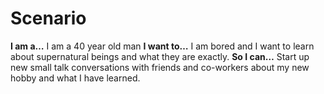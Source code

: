 # Scenario

**I am a…** I am a 40 year old man
**I want to…** I am bored and I want to learn about supernatural beings and what they are exactly.
**So I can…** Start up new small talk conversations with friends and co-workers about my new hobby and what I have learned.